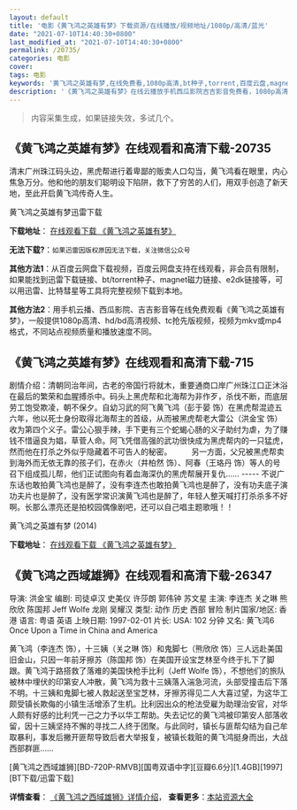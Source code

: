 ```yaml
---
layout: default
title: '电影《黄飞鸿之英雄有梦》下载资源/在线播放/视频地址/1080p/高清/蓝光'
date: "2021-07-10T14:40:30+0800"
last_modified_at: "2021-07-10T14:40:30+0800"
permalink: /20735/
categories: 电影
cover:
tags: 电影
keywords: '黄飞鸿之英雄有梦,在线免费看,1080p高清,bt种子,torrent,百度云盘,magnet,磁力链,迅雷下载资源'
description: '《黄飞鸿之英雄有梦》在线云播放手机西瓜影院吉吉影音免费看，1080p高清bd/hd未删减完整版和tc抢先枪版，mkv/mp4格式，附带bt/torrent种子、magnet/磁力链、百度云盘、网盘资源迅雷下载链接'
---
```


>内容采集生成，如果链接失效，多试几个。


## 《黄飞鸿之英雄有梦》在线观看和高清下载-20735

清末广州珠江码头边，黑虎帮进行着卑鄙的贩卖人口勾当，黄飞鸿看在眼里，内心焦急万分。他和他的朋友们聪明设下陷阱，救下了穷苦的人们，用双手创造了新天地，至此开启黄飞鸿传奇人生。<!---剧情end--->


黄飞鸿之英雄有梦迅雷下载

**下载地址**： [在线观看下载 《黄飞鸿之英雄有梦》](https://www.993dy.com//vod-detail-id-24624.html) 


**无法下载?**：`如果迅雷因版权原因无法下载，关注微信公众号 `

**其他方法1**：从百度云网盘下载视频，百度云网盘支持在线观看，非会员有限制，如果能找到迅雷下载链接、bt/torrent种子、magnet磁力链接、e2dk链接等，可以用迅雷、比特彗星等工具将完整视频下载到本地。

**其他方法2**：用手机云播、西瓜影院、吉吉影音等在线免费观看《黄飞鸿之英雄有梦》，一般提供1080p高清、hd/bd高清视频、tc抢先版视频，视频为mkv或mp4格式，不同站点视频质量和播放速度不同。


## 《黄飞鸿之英雄有梦》在线观看和高清下载-715

剧情介绍：清朝同治年间，古老的帝国行将就木，重要通商口岸广州珠江口正沐浴在最后的繁荣和血腥搏杀中。码头上黑虎帮和北海帮为非作歹，杀伐不断，而底层劳工饱受欺凌，朝不保夕。自幼习武的阿飞黄飞鸿（彭于晏 饰）在黑虎帮混迹五六年，他以死士身份取得北海帮主的首级，从而被黑虎帮老大雷公（洪金宝 饰）收为第四个义子。雷公心狠手辣，手下更有三个蛇蝎心肠的义子助纣为虐，为了赚钱不惜逼良为娼，草菅人命。阿飞凭借高强的武功很快成为黑虎帮内的一只猛虎，然而他在打杀之外似乎隐藏着不可告人的秘密。   　　另一方面，父兄被黑虎帮卖到海外而无依无靠的孩子们，在赤火（井柏然 饰）、阿春（王珞丹 饰）等人的号召下组成孤儿帮，他们正试图向有着血海深仇的黑虎帮展开复仇…… ----- 不说广东话也敢拍黄飞鸿也是醉了，没有李连杰也敢拍黄飞鸿也是醉了，没有功夫底子演功夫片也是醉了，没有医学常识演黄飞鸿也是醉了，年轻人整天喊打打杀杀多不好啊。长那么漂亮还是拍校园偶像剧吧，还可以自己唱主题歌哦！！


黄飞鸿之英雄有梦 (2014)

**下载地址**： [在线观看下载 《黄飞鸿之英雄有梦》](https://www.btbtdy.me/btdy/dy1579.html) 


## 《黄飞鸿之西域雄狮》在线观看和高清下载-26347

导演: 洪金宝 编剧: 司徒卓汉 史美仪 许莎朗 郭伟钟 苏文星 主演: 李连杰 关之琳 熊欣欣 陈国邦 Jeff Wolfe 龙刚 吴耀汉 类型: 动作 历史 西部 冒险 制片国家/地区: 香港 语言: 粤语 英语 上映日期: 1997-02-01 片长: USA: 102 分钟 又名: 黄飞鸿6 Once Upon a Time in China and America

黄飞鸿（李连杰 饰），十三姨（关之琳 饰）和鬼脚七（熊欣欣 饰）三人远赴美国旧金山，只因一年前牙擦苏（陈国邦 饰）在美国开设宝芝林至今终于扎下了脚跟。黄飞鸿于路搭救了落难的美国快枪手比利（Jeff Wolfe 饰），不想他们的旅队被林中埋伏的印第安人冲散，黄飞鸿为救十三姨落入湍急河流，头部受撞击后下落不明。十三姨和鬼脚七被人救起送至宝芝林，牙擦苏得见二人大喜过望，为这华工颇受镇长欺侮的小镇生活增添了生机。比利因出众的枪法受雇为助理治安官，对华人颇有好感的比利凭一己之力予以华工帮助。失去记忆的黄飞鸿被印第安人部落收留，因十三姨坚持不懈的寻找二人终于团聚。与此同时，镇长与匪帮勾结为自己牟取暴利，事发后撇开匪帮导致后者大举报复，被镇长栽赃的黄飞鸿挺身而出，大战西部群匪……


[黄飞鸿之西域雄狮][BD-720P-RMVB][国粤双语中字][豆瓣6.6分][1.4GB][1997][BT下载/迅雷下载]

**详情查看**： [《黄飞鸿之西域雄狮》详情介绍](/movie/26347/)， **查看更多**：[本站资源大全](/movie/t/all/)


